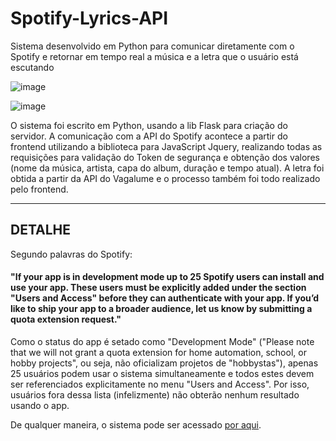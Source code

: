 # Spotify-Lyrics-API
Sistema desenvolvido em Python para comunicar diretamente com o Spotify e retornar em tempo real a música e a letra que o usuário está escutando

![image](https://user-images.githubusercontent.com/70926962/173472323-6b82c053-6f0e-47d9-8ed0-9dc8f6a2bacd.png)

![image](https://user-images.githubusercontent.com/70926962/173472682-a3116578-e8af-44aa-9b3b-421e4fc5d20c.png)

O sistema foi escrito em Python, usando a lib Flask para criação do servidor. A comunicação com a API do Spotify acontece a partir do frontend utilizando a biblioteca para JavaScript Jquery, realizando todas as requisições para validação do Token de segurança e obtenção dos valores (nome da música, artista, capa do album, duração e tempo atual). A letra foi obtida a partir da API do Vagalume e o processo também foi todo realizado pelo frontend. 

----------------------------------

<h2>DETALHE</h2>

Segundo palavras do Spotify:

<h4>
"If your app is in development mode up to 25 Spotify users can install and use your app. These users must be explicitly added under the section "Users and Access" before they can authenticate with your app. If you’d like to ship your app to a broader audience, let us know by submitting a quota extension request."
</h4>

Como o status do app é setado como "Development Mode" ("Please note that we will not grant a quota extension for home automation, school, or hobby projects", ou seja, não oficializam projetos de "hobbystas"), apenas 25 usuários podem usar o sistema simultaneamente e todos estes devem ser referenciados explicitamente no menu "Users and Access". Por isso, usuários fora dessa lista (infelizmente) não obterão nenhum resultado usando o app. 


De qualquer maneira, o sistema pode ser acessado <a href="https://autolyricsspotify.herokuapp.com/">por aqui</a>.

